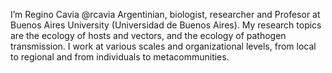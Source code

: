 I’m Regino Cavia @rcavia
Argentinian, biologist, researcher and Profesor at Buenos Aires University (Universidad de Buenos Aires).
My research topics are the ecology of hosts and vectors, and the ecology of pathogen transmission. 
I work at various scales and organizational levels, from local to regional and from individuals to metacommunities.
